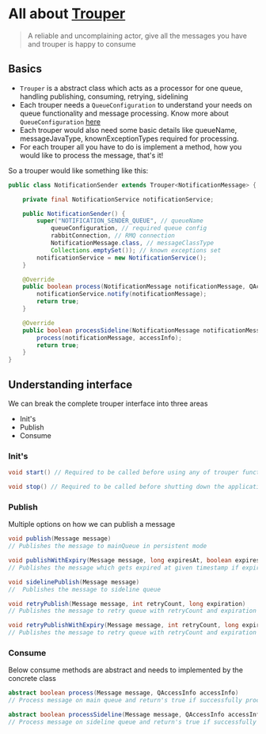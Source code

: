 # All about [Trouper](https://github.com/koushikr/qtrouper/blob/master/qtrouper-core/src/main/java/io/github/qtrouper/Trouper.java)
> A reliable and uncomplaining actor, give all the messages you have and trouper is happy to consume

## Basics
- `Trouper` is a abstract class which acts as a processor for one queue, handling publishing, consuming, retrying, sidelining
- Each trouper needs a `QueueConfiguration` to understand your needs on queue functionality and message processing. Know more about `QueueConfiguration` [here](https://todo.next)
- Each trouper would also need some basic details like queueName, messageJavaType, knownExceptionTypes required for processing.
- For each trouper all you have to do is implement a method, how you would like to process the message, that's it!

So a trouper would like something like this:
```java
public class NotificationSender extends Trouper<NotificationMessage> {

    private final NotificationService notificationService;

    public NotificationSender() {
        super("NOTIFICATION_SENDER_QUEUE", // queueName
            queueConfiguration, // required queue config
            rabbitConnection, // RMQ connection
            NotificationMessage.class, // messageClassType
            Collections.emptySet()); // known exceptions set
        notificationService = new NotificationService();
    }

    @Override
    public boolean process(NotificationMessage notificationMessage, QAccessInfo accessInfo) {
        notificationService.notify(notificationMessage);
        return true;
    }

    @Override
    public boolean processSideline(NotificationMessage notificationMessage, QAccessInfo accessInfo) {
        process(notificationMessage, accessInfo);
        return true;
    }
}
```

## Understanding interface
We can break the complete trouper interface into three areas
- Init's
- Publish
- Consume

### Init's
```java
void start() // Required to be called before using any of trouper functionality
```
```java
void stop() // Required to be called before shutting down the application
```

### Publish
Multiple options on how we can publish a message
```java
void publish(Message message) 
// Publishes the message to mainQueue in persistent mode
```
```java
void publishWithExpiry(Message message, long expiresAt, boolean expiresAtEnabled) 
// Publishes the message which gets expired at given timestamp if expiration is enabled
```
```java
void sidelinePublish(Message message) 
//  Publishes the message to sideline queue
```
```java
void retryPublish(Message message, int retryCount, long expiration) 
// Publishes the message to retry queue with retryCount and expiration which would further deadLetter into the mainQueue.
```
```java
void retryPublishWithExpiry(Message message, int retryCount, long expiration, long expiresAt, boolean expiresAtEnabled) 
// Publishes the message to retry queue with retryCount and expiration and expiryTimestamp which would further deadLetter into the mainQueue
```

### Consume
Below consume methods are abstract and needs to implemented by the concrete class
```java
abstract boolean process(Message message, QAccessInfo accessInfo) 
// Process message on main queue and return's true if successfully processed
```
```java
abstract boolean processSideline(Message message, QAccessInfo accessInfo) 
// Process message on sideline queue and return's true if successfully processed
```